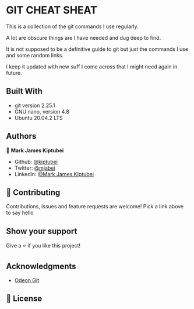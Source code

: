# GIT CHEAT SHEAT


This is a collection of the git commands I use regularly.

A lot are obscure things are I have needed and dug deep to find.

It is not supposed to be a definitive guide to git but just the commands I use and some random links.

I keep it updated with new suff I come across that I might need again in future.

## Built With

- git version 2.25.1
- GNU nano, version 4.8
- Ubuntu 20.04.2 LTS 


## Authors

👤 **Mark James Kiptubei**

- Github: [@kiptubei](https://github.com/kiptubei)
- Twitter: [@mjabei](https://twitter.com/mjabei)
- Linkedin: [@Mark James KIptubei](https://www.linkedin.com/in/kiptubei/)


## 🤝 Contributing

Contributions, issues and feature requests are welcome! Pick a link above to say hello


## Show your support

Give a ⭐️ if you like this project!

## Acknowledgments

- [Odeon Git](https://www.theodinproject.com/courses/web-development-101/lessons/git-basics)


## 📝 License

